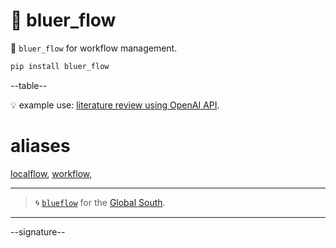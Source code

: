 # 📜 bluer_flow

📜 `bluer_flow` for workflow management.

```bash
pip install bluer_flow
```

--table--

💡 example use: [literature review using OpenAI API](https://github.com/kamangir/openai-commands/tree/main/openai_commands/literature_review).

# aliases

[localflow](./bluer_flow/docs/aliases/localflow.md), 
[workflow](./bluer_flow/docs/aliases/workflow.md), 


---

> 🌀 [`blueflow`](https://github.com/kamangir/notebooks-and-scripts) for the [Global South](https://github.com/kamangir/bluer-south).

---

--signature--